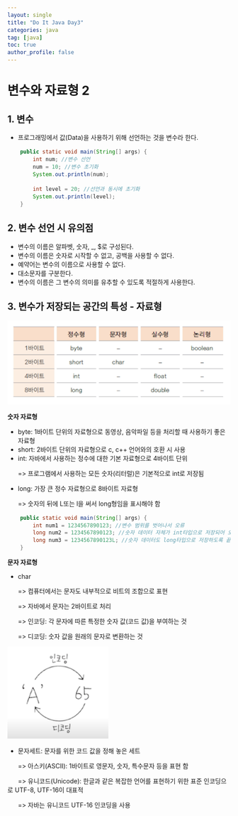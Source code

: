 ```yaml
---
layout: single
title: "Do It Java Day3"
categories: java
tag: [java]
toc: true
author_profile: false
---
```

# 변수와 자료형 2

## 1. 변수

* 프로그래밍에서 값(Data)을 사용하기 위해 선언하는 것을 변수라 한다.

```java
	public static void main(String[] args) {
		int num; //변수 선언
		num = 10; //변수 초기화
		System.out.println(num);
		
		int level = 20; //선언과 동시에 초기화
		System.out.println(level);
	}
```



## 2. 변수 선언 시 유의점

* 변수의 이름은 알파벳, 숫자, _, $로 구성된다.
* 변수의 이름은 숫자로 시작할 수 없고, 공백을 사용할 수 없다.
* 예약어는 변수의 이름으로 사용할 수 없다.
* 대소문자를 구분한다.
* 변수의 이름은 그 변수의 의미를 유추할 수 있도록 적절하게 사용한다.



## 3. 변수가 저장되는 공간의 특성 - 자료형

<img src="../../images/Do_It_Java/Day3/image1.png"/>

**숫자 자료형**

* byte: 1바이트 단위의 자료형으로 동영상, 음악파일 등을 처리할 때 사용하기 좋은 자료형
* short: 2바이트 단위의 자료형으로 c, c++ 언어와의 호환 시 사용
* int: 자바에서 사용하는 정수에 대한 기본 자료형으로 4바이트 단위

&nbsp;&nbsp;&nbsp;&nbsp;&nbsp;&nbsp;=> 프로그램에서 사용하는 모든 숫자(리터럴)은 기본적으로 int로 저장됨

* long: 가장 큰 정수 자료형으로 8바이트 자료형

&nbsp;&nbsp;&nbsp;&nbsp;&nbsp;&nbsp;=> 숫자의 뒤에 L또는 l을 써서 long형임을 표시해야 함

```java
	public static void main(String[] args) {
		int num1 = 1234567890123; //변수 범위를 벗어나서 오류
		long num2 = 1234567890123; //숫자 데이터 자체가 int타입으로 저장되어 오류
		long num3 = 1234567890123L; //숫자 데이터도 long타입으로 저장하도록 끝에 L을 붙여서 오류 제거
	}
```

**문자 자료형**

* char

&nbsp;&nbsp;&nbsp;&nbsp;&nbsp;&nbsp;=>  컴퓨터에서는 문자도 내부적으로 비트의 조합으로 표현

&nbsp;&nbsp;&nbsp;&nbsp;&nbsp;&nbsp;=> 자바에서 문자는 2바이트로 처리

&nbsp;&nbsp;&nbsp;&nbsp;&nbsp;&nbsp;=> 인코딩: 각 문자에 따른 특정한 숫자 값(코드 값)을 부여하는 것

&nbsp;&nbsp;&nbsp;&nbsp;&nbsp;&nbsp;=> 디코딩: 숫자 값을 원래의 문자로 변환하는 것

<img src="../../images/Do_It_Java/Day3/image2.png"/>

* 문자세트: 문자를 위한 코드 값을 정해 놓은 세트

&nbsp;&nbsp;&nbsp;&nbsp;&nbsp;&nbsp;=> 아스키(ASCII): 1바이트로 영문자, 숫자, 특수문자 등을 표현 함

&nbsp;&nbsp;&nbsp;&nbsp;&nbsp;&nbsp;=> 유니코드(Unicode): 한글과 같은 복잡한 언어를 표현하기 위한 표준 인코딩으로 UTF-8, UTF-16이 대표적

&nbsp;&nbsp;&nbsp;&nbsp;&nbsp;&nbsp;=> 자바는 유니코드 UTF-16 인코딩을 사용

